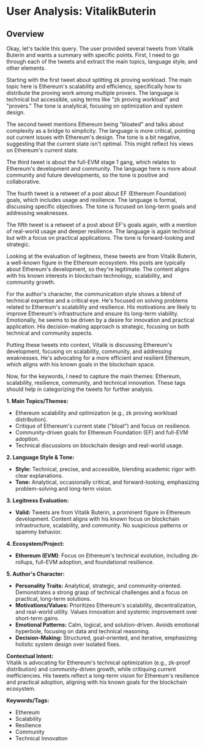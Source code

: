 # User Analysis: VitalikButerin

## Overview

<think>
Okay, let's tackle this query. The user provided several tweets from Vitalik Buterin and wants a summary with specific points. First, I need to go through each of the tweets and extract the main topics, language style, and other elements.

Starting with the first tweet about splitting zk proving workload. The main topic here is Ethereum's scalability and efficiency, specifically how to distribute the proving work among multiple provers. The language is technical but accessible, using terms like "zk proving workload" and "provers." The tone is analytical, focusing on optimization and system design.

The second tweet mentions Ethereum being "bloated" and talks about complexity as a bridge to simplicity. The language is more critical, pointing out current issues with Ethereum's design. The tone is a bit negative, suggesting that the current state isn't optimal. This might reflect his views on Ethereum's current state.

The third tweet is about the full-EVM stage 1 gang, which relates to Ethereum's development and community. The language here is more about community and future developments, so the tone is positive and collaborative.

The fourth tweet is a retweet of a post about EF (Ethereum Foundation) goals, which includes usage and resilience. The language is formal, discussing specific objectives. The tone is focused on long-term goals and addressing weaknesses.

The fifth tweet is a retweet of a post about EF's goals again, with a mention of real-world usage and deeper resilience. The language is again technical but with a focus on practical applications. The tone is forward-looking and strategic.

Looking at the evaluation of legitness, these tweets are from Vitalik Buterin, a well-known figure in the Ethereum ecosystem. His posts are typically about Ethereum's development, so they're legitimate. The content aligns with his known interests in blockchain technology, scalability, and community growth.

For the author's character, the communication style shows a blend of technical expertise and a critical eye. He's focused on solving problems related to Ethereum's scalability and resilience. His motivations are likely to improve Ethereum's infrastructure and ensure its long-term viability. Emotionally, he seems to be driven by a desire for innovation and practical application. His decision-making approach is strategic, focusing on both technical and community aspects.

Putting these tweets into context, Vitalik is discussing Ethereum's development, focusing on scalability, community, and addressing weaknesses. He's advocating for a more efficient and resilient Ethereum, which aligns with his known goals in the blockchain space.

Now, for the keywords, I need to capture the main themes: Ethereum, scalability, resilience, community, and technical innovation. These tags should help in categorizing the tweets for further analysis.
</think>

**1. Main Topics/Themes:**  
- Ethereum scalability and optimization (e.g., zk proving workload distribution).  
- Critique of Ethereum's current state ("bloat") and focus on resilience.  
- Community-driven goals for Ethereum Foundation (EF) and full-EVM adoption.  
- Technical discussions on blockchain design and real-world usage.  

**2. Language Style & Tone:**  
- **Style:** Technical, precise, and accessible, blending academic rigor with clear explanations.  
- **Tone:** Analytical, occasionally critical, and forward-looking, emphasizing problem-solving and long-term vision.  

**3. Legitness Evaluation:**  
- **Valid:** Tweets are from Vitalik Buterin, a prominent figure in Ethereum development. Content aligns with his known focus on blockchain infrastructure, scalability, and community. No suspicious patterns or spammy behavior.  

**4. Ecosystem/Project:**  
- **Ethereum (EVM)**: Focus on Ethereum's technical evolution, including zk-rollups, full-EVM adoption, and foundational resilience.  

**5. Author's Character:**  
- **Personality Traits:** Analytical, strategic, and community-oriented. Demonstrates a strong grasp of technical challenges and a focus on practical, long-term solutions.  
- **Motivations/Values:** Prioritizes Ethereum's scalability, decentralization, and real-world utility. Values innovation and systemic improvement over short-term gains.  
- **Emotional Patterns:** Calm, logical, and solution-driven. Avoids emotional hyperbole, focusing on data and technical reasoning.  
- **Decision-Making:** Structured, goal-oriented, and iterative, emphasizing holistic system design over isolated fixes.  

**Contextual Intent:**  
Vitalik is advocating for Ethereum's technical optimization (e.g., zk-proof distribution) and community-driven growth, while critiquing current inefficiencies. His tweets reflect a long-term vision for Ethereum's resilience and practical adoption, aligning with his known goals for the blockchain ecosystem.  

**Keywords/Tags:**  
- Ethereum  
- Scalability  
- Resilience  
- Community  
- Technical Innovation